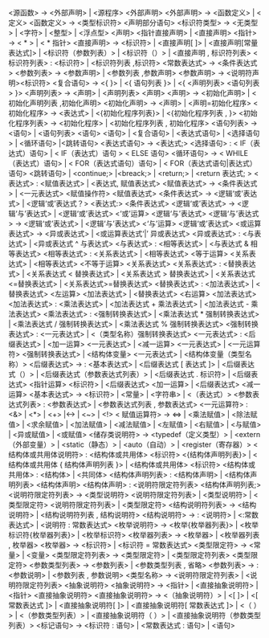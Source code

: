 <源函数> → <外部声明> | <源程序> <外部声明>
<外部声明> → <函数定义> | <定义>
<函数定义> → <类型标识符> <声明部分语句>
<标识符类型> → <无类型> | <字符> | <整型> | <浮点型>
<声明>  <指针直接声明> | <直接声明>
<指针> → < * > | < * 指针>
<直接声明> → <标识符> | <直接声明[ ]> | <直接声明[常量表达式]> | <标识符（参数列表）> | <标识符（）> | <直接声明 , 标识符列表>
<标识符列表> : <标识符> | <标识符列表 ,标识符>
<常数表达式> → <条件表达式>
<参数列表> → <参数声明> | <参数列表 ,参数声明>
<参数声明> → <说明符声明><标识符>
<复合语句> → <{ }> | <{ 语句列表 }> | <{ <声明列表> <语句列表> }>
<声明列表> → <声明> | <声明列表> <声明>
<声明> → <初始化声明> | <初始化声明列表 ,初始化声明>
<初始化声明> → <声明> | <声明=初始化程序>
<初始化程序> → <表达式> | <{初始化程序列表}> | <{初始化程序列表 , }>
<初始化程序列表> → <初始化程序> | <初始化程序列表 , 初始化程序>
<语句列表> → <语句> | <语句列表> <语句>
<语句> | <复合语句> | <表达式语句> | <选择语句> | <循环语句> |<跳转语句>
<表达式语句> → <表达式;>
<选择语句> : < IF（表达式）语句> | < IF（表达式）语句 > < ELSE 语句>
<循环语句> → < WHILE（表达式）语句> | < FOR（表达式语句）语句> | < FOR（表达式语句|表达式）语句>
<跳转语句> | <continue;> |<breack;> | <return;> | <return 表达式; >
<表达式> : <赋值表达式> | <表达式, 赋值表达式>
<赋值表达式> → <条件表达式> | <一元表达式> <赋值操作符> <赋值表达式>
<条件表达式> → <逻辑‘或’表达式> | <逻辑‘或’表达式？> <表达式:> <条件表达式>
<逻辑‘或’表达式> → <逻辑‘与’表达式> | <逻辑‘或’表达式> <‘或’运算> <逻辑‘与’表达式>
<逻辑‘与’表达式> → <逻辑‘或’表达式> | <逻辑‘与’表达式> <‘与’运算> <逻辑‘或’表达式>
<或运算表达式> → <异或表达式> | <或运算表达式‘|’ 异或表达式>
<异或表达式> : <与表达式> | <异或表达式 ^ 与表达式>
<与表达式> : <相等表达式> | <与表达式 & 相等表达式>
<相等表达式> : <关系表达式> | <相等表达式> <等于运算> <关系表达式> | <相等表达式> <不等于运算> <关系表达式>
<关系表达式> : <替换表达式> | <关系表达式 < 替换表达式> | <关系表达式 > 替换表达式> | <关系表达式<=替换表达式> | <关系表达式>=替换表达式>
<替换表达式> : <加法表达式> | <替换表达式> <左运算> <加法表达式> | <替换表达式> <右运算> <加法表达式>
<加法表达式> : <乘法表达式> | <加法表达式 + 乘法表达式> | <加法表达式 - 乘法表达式>
<乘法表达式> : <强制转换表达式> | <乘法表达式 * 强制转换表达式> | <乘法表达式 / 强制转换表达式> | <乘法表达式 % 强制转换表达式>
<强制转换表达式> : <一元表达式> | <（类型名称）强制转换表达式>
<一元表达式> : <后缀表达式> | <加一运算> <一元表达式> | <减一运算> <一元表达式> | <一元运算符> <强制转换表达式> | <结构体变量> <一元表达式> | <结构体变量（类型名称）>
<后缀表达式> → : <基本表达式> | <后缀表达式 [ 表达式 ]> | <后缀表达式（）> | <后缀表达式（参数表达式列表）> | <后缀表达式 . 标识符> | <后缀表达式> <指针运算> <标识符> | <后缀表达式> <加一运算> | <后缀表达式> <减一运算>
<基本表达式> → <标识符> | <常量> | <字符串> | <（表达式）>
<参数表达式列表> : <参数表达式> | <参数表达式列表 , 参数表达式>
<一元运算符> : <&> | <*> | <+> |<-> | <~> | <!>
< 赋值运算符> → <=> | <乘法赋值> | <除法赋值> | <求余赋值> | <加法赋值> | <减法赋值> | <左赋值> | <右赋值> | <与赋值> | <异或赋值> | <或赋值>
<储存类说明符> → <typedef（定义类型）> | <extern（外部变量）> | <static（静态）> | <auto（自动）> | <register（寄存器）>
<结构体或共用体说明符> : <结构体或共用体> <标识符> <{结构体声明列表}> | <结构体或共用体 { 结构体声明列表 }> | <结构体或共用体> <标识符> 
<结构体或共用体> : <结构体> | <共同体>
<结构体声明列表> : <结构体声明> | <结构体声明列表> <结构体声明>
<结构体声明> : <说明符限定符列表> <结构体声明列表;>
<说明符限定符列表> → <类型说明符> <说明符限定符列表> | <类型说明符> | <类型限定符> <说明符限定符列表> | <类型限定符>
<结构说明符列表> → <结构说明符> | <结构说明符列表 , 结构说明符>
<结构说明符> → : <说明符> | <:常数表达式> | <说明符 : 常数表达式>
<枚举说明符> → <枚举{枚举器列表}> | <枚举标识符{枚举器列表}> | <枚举标识符>
<枚举器列表> → <枚举器> | <枚举器列表 , 枚举器>
<枚举器> → <标识符> | <标识符 = 常数表达式>
<类型限定符> → <常量> | <变量>
<类型限定符列表> → <类型限定符> | <类型限定符列表> <类型限定符>
<参数类型列表> → <参数列表> | <参数类型列表 , 省略>
<参数列表> → : <参数说明> | <参数列表 , 参数说明>
<类型名称> → <说明符限定符列表> | <说明符限定符列表> <抽象说明符>
<抽象说明符> → <指针> | <直接抽象说明符> | <指针> <直接抽象说明符>
<直接抽象说明符> → <（抽象说明符）> | <[ ]> | <[ 常数表达式 ]> | <直接抽象说明符[ ]> | <直接抽象说明符[ 常数表达式 ]> | <（ ）> | <（参数类型列表）> | <直接抽象说明符（ ）> | <直接抽象说明符（参数类型列表）>
<标记语句> → <标识符 : 语句> | <case> <常数表达式 : 语句> | <default> <语句>